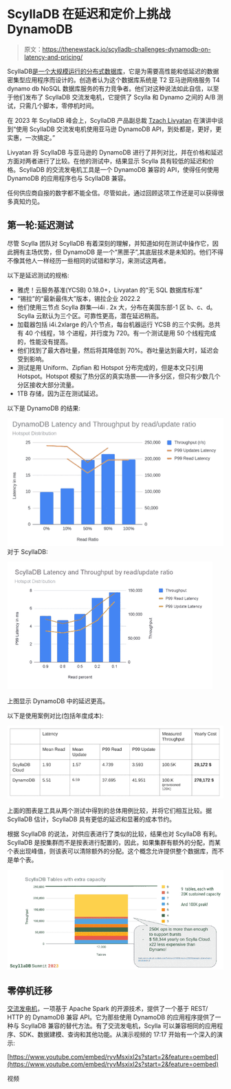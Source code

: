 # ScyllaDB 在延迟和定价上挑战 DynamoDB

> 原文：<https://thenewstack.io/scylladb-challenges-dynamodb-on-latency-and-pricing/>

ScyllaDB[是一个大规模运行的分布式数据库](https://www.scylladb.com/?utm_content=inline-mention)，它是为需要高性能和低延迟的数据密集型应用程序而设计的。创造者认为这个数据库系统是 T2 亚马逊网络服务 T4 dynamo db NoSQL 数据库服务的有力竞争者。他们对这种说法如此自信，以至于他们发布了 ScyllaDB 交流发电机，它提供了 Scylla 和 Dynamo 之间的 A/B 测试，只需几个脚本，零停机时间。

在 2023 年 ScyllaDB 峰会上，ScyllaDB 产品副总裁 [Tzach Livyatan](https://www.linkedin.com/in/tzach/?originalSubdomain=il) 在演讲中谈到“使用 ScyllaDB 交流发电机使用亚马逊 DynamoDB API，到处都是，更好，更实惠，一次搞定。”

Livyatan 将 ScyllaDB 与亚马逊的 DynamoDB 进行了并列对比，并在价格和延迟方面对两者进行了比较。在他的测试中，结果显示 Scylla 具有较低的延迟和价格。ScyllaDB 的交流发电机工具是一个 DynamoDB 兼容的 API，使得任何使用 DynamoDB 的应用程序也与 ScyllaDB 兼容。

任何供应商自报的数字都不能全信。尽管如此，通过回顾这项工作还是可以获得很多真知灼见。

## **第一轮:延迟测试**

尽管 Scylla 团队对 ScyllaDB 有着深刻的理解，并知道如何在测试中操作它，因此拥有主场优势，但 DynamoDB 是一个“黑匣子”,其底层技术是未知的。他们不得不像其他人一样经历一些相同的试错和学习，来测试这两者。

以下是延迟测试的规格:

*   雅虎！云服务基准(YCSB) 0.18.0+，Livyatan 的“无 SQL 数据库标准”
*   “锡拉”的“最新最伟大”版本，锡拉企业 2022.2
*   他们使用三节点 Scylla 群集—i4i . 2x 大，分布在美国东部-1 区 b、c、d。Scylla 云默认为三个区。可靠性更高，潜在延迟稍高。
*   加载器包括 i4i.2xlarge 的八个节点，每台机器运行 YCSB 的三个实例。总共有 40 个线程，18 个进程，并行度为 720。有一个测试是用 50 个线程完成的，性能没有提高。
*   他们找到了最大吞吐量，然后将其降低到 70%。吞吐量达到最大时，延迟会受到影响。
*   测试是用 Uniform、Zipfian 和 Hotspot 分布完成的，但是本文只引用 Hotspot。Hotspot 模拟了热分区的真实场景——许多分区，但只有少数几个分区接收大部分流量。
*   1TB 存储，因为正在测试延迟。

以下是 DynamoDB 的结果:

![](img/c38f6c12d853153ff694c77dd543b023.png)对于 ScyllaDB:

![](img/23dea442be5ab7afb25d152afe274766.png)

上图显示 DynamoDB 中的延迟更高。

以下是使用案例对比(包括年度成本):

![](img/be349b2c8962680a6790c59362ee6ef3.png)

上面的图表是工具从两个测试中得到的总体用例比较，并将它们相互比较。据 ScyllaDB 估计，ScyllaDB 具有更低的延迟和显著的成本节约。

根据 ScyllaDB 的说法，对供应表进行了类似的比较，结果也对 ScyllaDB 有利。ScyllaDB 是按集群而不是按表进行配置的，因此，如果集群有额外的分配，而某个表出现峰值，则该表可以清除额外的分配。这个概念允许提供整个数据库，而不是单个表。

![](img/7b14a55d8c8a5717dffdc5ab2e547a1e.png)

## **零停机迁移**

[交流发电机](https://docs.scylladb.com/stable/using-scylla/alternator/)，一项基于 Apache Spark 的开源技术，提供了一个基于 REST/ HTTP 的 DynamoDB 兼容 API。它为那些使用 DynamoDB 的应用程序提供了一种与 ScyllaDB 兼容的替代方法。有了交流发电机，Scylla 可以兼容相同的应用程序、SDK、数据建模、查询和其他功能。从演示视频的 17:17 开始有一个深入的演示:

[https://www.youtube.com/embed/ryvMsxixI2s?start=2&feature=oembed](https://www.youtube.com/embed/ryvMsxixI2s?start=2&feature=oembed)

视频

<svg xmlns:xlink="http://www.w3.org/1999/xlink" viewBox="0 0 68 31" version="1.1"><title>Group</title> <desc>Created with Sketch.</desc></svg>